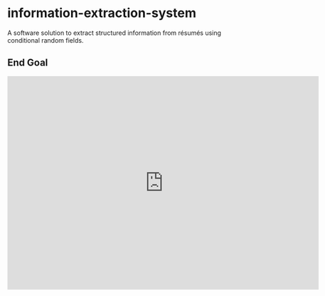 # information-extraction-system
A software solution to extract structured information from résumés using conditional random fields.

## End Goal
<div style='position:relative;padding-bottom:54%'><iframe src='https://gfycat.com/ifr/AnguishedVigilantCat' frameborder='0' scrolling='no' height='480px' width='700px' style='position:absolute;top:0;left:0' allowfullscreen></iframe></div>
